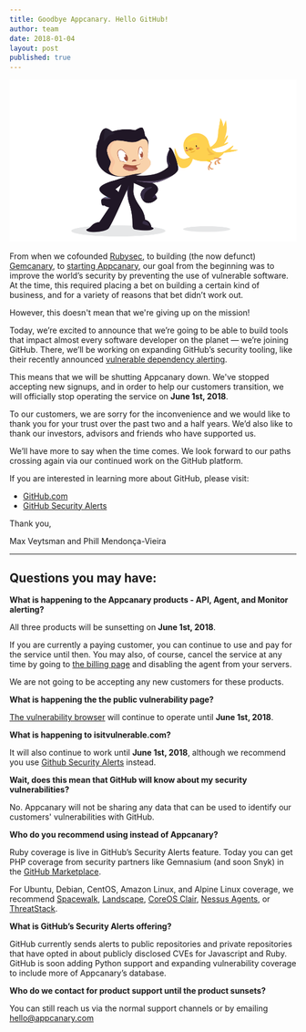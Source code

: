 ```yaml
---
title: Goodbye Appcanary. Hello GitHub!
author: team
date: 2018-01-04
layout: post
published: true
---
```


<meta name="twitter:card" content="summary_large_image"/>
<meta name="twitter:site" content="@appcanary" />
<meta name="twitter:title" content="Goodbye Appcanary. Hello GitHub!" />
<meta name="twitter:description" content="Today, we’re excited to announce that we’re going to be able to build tools that impact almost every software developer on the planet — we’re joining GitHub." />
<meta name="twitter:image" content="https://blog.appcanary.com/images/appcanary-joins-github-white.png" />
<meta property="og:title" content="Goodbye Appcanary. Hello GitHub!" />
<meta property="og:description" content="Today, we’re excited to announce that we’re going to be able to build tools that impact almost every software developer on the planet — we’re joining GitHub. " />
<meta property="og:image" content="https://blog.appcanary.com/images/appcanary-joins-github-white.png" />

<img src="/images/appcanary-joins-github.png">

From when we cofounded [Rubysec](https://www.rubysec.com), to building (the now defunct) [Gemcanary](2015/hello-appcanary.html), to [starting Appcanary](https://blog.appcanary.com/2015/hello-world.html), our goal from the beginning was to improve the world’s security by preventing the use of vulnerable software. At the time, this required placing a bet on building a certain kind of business, and for a variety of reasons that bet didn’t work out.

However, this doesn't mean that we're giving up on the mission!


Today, we’re excited to announce that we’re going to be able to build tools that impact almost every software developer on the planet — we’re joining GitHub. There, we’ll be working on expanding GitHub’s security tooling, like their recently announced [vulnerable dependency alerting](https://github.com/blog/2470-introducing-security-alerts-on-github).

This means that we will be shutting Appcanary down. We've stopped accepting new signups, and in order to help our customers transition, we will officially stop operating the service on **June 1st, 2018**.

To our customers, we are sorry for the inconvenience and we would like to thank you for your trust over the past two and a half years. We’d also like to thank our investors, advisors and friends who have supported us.

We’ll have more to say when the time comes. We look forward to our paths crossing again via our continued work on the GitHub platform.

If you are interested in learning more about GitHub, please visit: 

* [GitHub.com](https://github.com)
* [GitHub Security Alerts](https://github.com/blog/2470-introducing-security-alerts-on-github)

Thank you,

Max Veytsman and Phill Mendonça-Vieira

<hr>

## Questions you may have:

**What is happening to the Appcanary products - API, Agent, and Monitor alerting?**

All three products will be sunsetting on **June 1st, 2018**.

If you are currently a paying customer, you can continue to use and pay for the service until then. You may also, of course, cancel the service at any time by going to [the billing page](https://appcanary.com/billing) and disabling the agent from your servers.

We are not going to be accepting any new customers for these products.

**What is happening the the public vulnerability page?**

[The vulnerability browser](https://appcanary.com/vulns) will continue to operate until **June 1st, 2018**.

**What is happening to isitvulnerable.com?**

It will also continue to work until **June 1st, 2018**, although we recommend you use [Github Security Alerts](https://github.com/blog/2470-introducing-security-alerts-on-github) instead.

**Wait, does this mean that GitHub will know about my security vulnerabilities?**

No. Appcanary will not be sharing any data that can be used to identify our customers' vulnerabilities with GitHub.

**Who do you recommend using instead of Appcanary?**

Ruby coverage is live in GitHub’s Security Alerts feature. Today you can get PHP coverage from security partners like Gemnasium (and soon Snyk) in the [GitHub Marketplace](https://github.com/marketplace).

For Ubuntu, Debian, CentOS, Amazon Linux, and Alpine Linux coverage, we recommend [Spacewalk](https://spacewalkproject.github.io/), [Landscape](https://landscape.canonical.com/), [CoreOS Clair](https://coreos.com/clair/docs/latest/), [Nessus Agents](https://www.tenable.com/products/nessus/nessus-agents), or [ThreatStack](https://www.threatstack.com/).

**What is GitHub’s Security Alerts offering?**

GitHub currently sends alerts to public repositories and private repositories that have opted in about publicly disclosed CVEs for Javascript and Ruby. GitHub is soon adding Python support and expanding vulnerability coverage to include more of Appcanary’s database.



**Who do we contact for product support until the product sunsets?**

You can still reach us via the normal support channels or by emailing hello@appcanary.com
